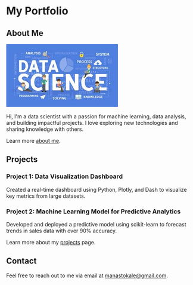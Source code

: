 # My Portfolio

## About Me

![Main Image](images/ds.jpeg)<br>

Hi, I'm a data scientist with a passion for machine learning, data analysis, and building impactful projects. I love exploring new technologies and sharing knowledge with others.

Learn more [about me](about.md).<br>

## Projects

### Project 1: Data Visualization Dashboard
Created a real-time dashboard using Python, Plotly, and Dash to visualize key metrics from large datasets.

### Project 2: Machine Learning Model for Predictive Analytics
Developed and deployed a predictive model using scikit-learn to forecast trends in sales data with over 90% accuracy.

Learn more about my [projects](projects.md) page.<br>

## Contact
Feel free to reach out to me via email at [manastokale@gmail.com](mailto:manastokale@gmail.com).
